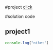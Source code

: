 #project
[click](https://github.com/Niketkrsah/js-code/tree/main/basic)

#solution code

## project1
```javascript
console.log("niket")

```
